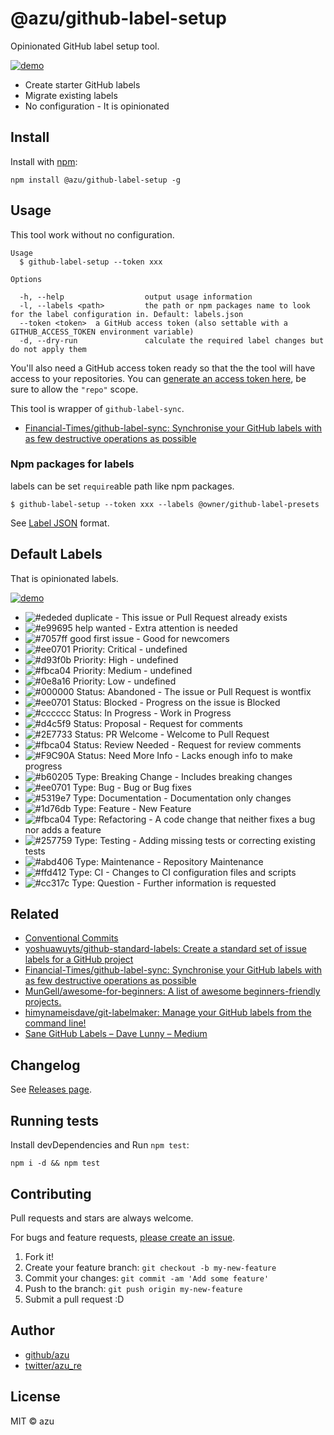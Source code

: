 # @azu/github-label-setup

Opinionated GitHub label setup tool.

[![demo](./img/demo.png)](https://github.com/azu/github-label-setup/issues/1)

- Create starter GitHub labels
- Migrate existing labels
- No configuration - It is opinionated

## Install

Install with [npm](https://www.npmjs.com/):

    npm install @azu/github-label-setup -g

## Usage

This tool work without no configuration.

    Usage
      $ github-label-setup --token xxx

    Options

      -h, --help                  output usage information
      -l, --labels <path>         the path or npm packages name to look for the label configuration in. Default: labels.json
      --token <token>  a GitHub access token (also settable with a GITHUB_ACCESS_TOKEN environment variable)
      -d, --dry-run               calculate the required label changes but do not apply them

You'll also need a GitHub access token ready so that the the tool will have access to your repositories.
You can [generate an access token here](https://github.com/settings/tokens), be sure to allow the `"repo"` scope.

This tool is wrapper of `github-label-sync`.

- [Financial-Times/github-label-sync: Synchronise your GitHub labels with as few destructive operations as possible](https://github.com/Financial-Times/github-label-sync "Financial-Times/github-label-sync: Synchronise your GitHub labels with as few destructive operations as possible")

### Npm packages for labels

labels can be set `require`able path like npm packages.

    $ github-label-setup --token xxx --labels @owner/github-label-presets

See [Label JSON](https://github.com/Financial-Times/github-label-sync#label-json "Label JSON") format.

## Default Labels

That is opinionated labels. 

[![demo](./img/demo.png)](https://github.com/azu/github-label-setup/issues/1)

- ![#ededed](https://placehold.it/15/ededed/000000?text=+) duplicate - This issue or Pull Request already exists
- ![#e99695](https://placehold.it/15/e99695/000000?text=+) help wanted - Extra attention is needed
- ![#7057ff](https://placehold.it/15/7057ff/000000?text=+) good first issue - Good for newcomers
- ![#ee0701](https://placehold.it/15/ee0701/000000?text=+) Priority: Critical - undefined
- ![#d93f0b](https://placehold.it/15/d93f0b/000000?text=+) Priority: High - undefined
- ![#fbca04](https://placehold.it/15/fbca04/000000?text=+) Priority: Medium - undefined
- ![#0e8a16](https://placehold.it/15/0e8a16/000000?text=+) Priority: Low - undefined
- ![#000000](https://placehold.it/15/000000/000000?text=+) Status: Abandoned - The issue or Pull Request is wontfix
- ![#ee0701](https://placehold.it/15/ee0701/000000?text=+) Status: Blocked - Progress on the issue is Blocked
- ![#cccccc](https://placehold.it/15/cccccc/000000?text=+) Status: In Progress - Work in Progress
- ![#d4c5f9](https://placehold.it/15/d4c5f9/000000?text=+) Status: Proposal - Request for comments
- ![#2E7733](https://placehold.it/15/2E7733/000000?text=+) Status: PR Welcome - Welcome to Pull Request
- ![#fbca04](https://placehold.it/15/fbca04/000000?text=+) Status: Review Needed - Request for review comments
- ![#F9C90A](https://placehold.it/15/F9C90A/000000?text=+) Status: Need More Info - Lacks enough info to make progress
- ![#b60205](https://placehold.it/15/b60205/000000?text=+) Type: Breaking Change - Includes breaking changes
- ![#ee0701](https://placehold.it/15/ee0701/000000?text=+) Type: Bug - Bug or Bug fixes
- ![#5319e7](https://placehold.it/15/5319e7/000000?text=+) Type: Documentation - Documentation only changes
- ![#1d76db](https://placehold.it/15/1d76db/000000?text=+) Type: Feature - New Feature
- ![#fbca04](https://placehold.it/15/fbca04/000000?text=+) Type: Refactoring - A code change that neither fixes a bug nor adds a feature
- ![#257759](https://placehold.it/15/257759/000000?text=+) Type: Testing - Adding missing tests or correcting existing tests
- ![#abd406](https://placehold.it/15/abd406/000000?text=+) Type: Maintenance - Repository Maintenance
- ![#ffd412](https://placehold.it/15/ffd412/000000?text=+) Type: CI - Changes to CI configuration files and scripts
- ![#cc317c](https://placehold.it/15/cc317c/000000?text=+) Type: Question - Further information is requested

## Related

- [Conventional Commits](https://conventionalcommits.org/ "Conventional Commits")
- [yoshuawuyts/github-standard-labels: Create a standard set of issue labels for a GitHub project](https://github.com/yoshuawuyts/github-standard-labels "yoshuawuyts/github-standard-labels: Create a standard set of issue labels for a GitHub project")
- [Financial-Times/github-label-sync: Synchronise your GitHub labels with as few destructive operations as possible](https://github.com/Financial-Times/github-label-sync "Financial-Times/github-label-sync: Synchronise your GitHub labels with as few destructive operations as possible")
- [MunGell/awesome-for-beginners: A list of awesome beginners-friendly projects.](https://github.com/MunGell/awesome-for-beginners "MunGell/awesome-for-beginners: A list of awesome beginners-friendly projects.")
- [himynameisdave/git-labelmaker: Manage your GitHub labels from the command line!](https://github.com/himynameisdave/git-labelmaker "himynameisdave/git-labelmaker: Manage your GitHub labels from the command line!")
- [Sane GitHub Labels – Dave Lunny – Medium](https://medium.com/@dave_lunny/sane-github-labels-c5d2e6004b63 "Sane GitHub Labels – Dave Lunny – Medium")

## Changelog

See [Releases page](https://github.com/azu/github-label-setup/releases).

## Running tests

Install devDependencies and Run `npm test`:

    npm i -d && npm test

## Contributing

Pull requests and stars are always welcome.

For bugs and feature requests, [please create an issue](https://github.com/azu/github-label-setup/issues).

1. Fork it!
2. Create your feature branch: `git checkout -b my-new-feature`
3. Commit your changes: `git commit -am 'Add some feature'`
4. Push to the branch: `git push origin my-new-feature`
5. Submit a pull request :D

## Author

- [github/azu](https://github.com/azu)
- [twitter/azu_re](https://twitter.com/azu_re)

## License

MIT © azu

